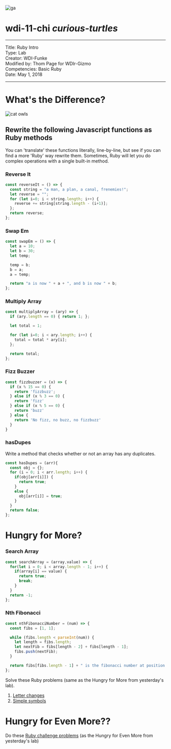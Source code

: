 ![ga](http://mobbook.generalassemb.ly/ga_cog.png)

# wdi-11-chi _curious-turtles_

---
Title: Ruby Intro<br>
Type: Lab<br>
Creator: WDI-Funke <br>
Modified by: Thom Page for WDIr-Gizmo<br>
Competencies: Basic Ruby<br>
Date: May 1, 2018<br>

---

# What's the Difference?

![cat owls](https://outofdoubt.files.wordpress.com/2015/01/not-like-the-others-owls.jpg)

## Rewrite the following Javascript functions as Ruby methods

You can 'translate' these functions literally, line-by-line, but see if you can find a more 'Ruby' way rewrite them. Sometimes, Ruby will let you do complex operations with a single built-in method.

### Reverse It
```javascript
const reverseIt = () => {
  const string = "a man, a plan, a canal, frenemies!";
  let reverse = "";
  for (let i=0; i < string.length; i++) {
    reverse += string[string.length - (i+1)];
  };
  return reverse;
};
```

### Swap Em
```javascript
const swapEm = () => {
  let a = 10;
  let b = 30;
  let temp;

  temp = b;
  b = a;
  a = temp;

  return "a is now " + a + ", and b is now " + b;
};
```

### Multiply Array
```javascript
const multiplyArray = (ary) => {
  if (ary.length == 0) { return 1; };

  let total = 1;

  for (let i=0; i < ary.length; i++) {
    total = total * ary[i];
  };

  return total;
};
```

### Fizz Buzzer
```javascript
const fizzbuzzer = (x) => {
  if (x % 15 == 0) {
    return 'fizzbuzz';
  } else if (x % 3 == 0) {
    return 'fizz'
  } else if (x % 5 == 0) {
    return 'buzz'
  } else {
    return 'No fizz, no buzz, no fizzbuzz'
  }
}
```


### hasDupes
Write a method that checks whether or not an array has any duplicates.

``` javascript
const hasDupes = (arr){
  const obj = {};
  for (i = 0; i < arr.length; i++) {
    if(obj[arr[i]]) {
      return true;
    }
    else {
      obj[arr[i]] = true;
    }
  }
  return false;
};
```

# Hungry for More?

### Search Array

```javascript
const searchArray = (array,value) => {
  for(let i = 0; i < array.length - 1; i++) {
    if(array[i] == value) {
      return true;
      break;
    }
  }
  return -1;
};
```

### Nth Fibonacci

```javascript
const nthFibonacciNumber = (num) => {
  const fibs = [1, 1];

  while (fibs.length < parseInt(num)) {
    let length = fibs.length;
    let nextFib = fibs[length - 2] + fibs[length - 1];
    fibs.push(nextFib);
  }

  return fibs[fibs.length - 1] + " is the fibonacci number at position " + num;
};
```

Solve these Ruby problems (same as the Hungry for More from yesterday's lab).

1. [Letter changes](https://coderbyte.com/editor/guest:Letter%20Changes:Ruby)
2. [Simple symbols](https://coderbyte.com/editor/guest:Simple%20Symbols:Ruby)

# Hungry for Even More??

Do these [Ruby challenge problems](https://github.com/ga-chicago/RUBY_CHALLENGE_PROBLEMS/blob/master/README.md) (as the Hungry for Even More from yesterday's lab)
